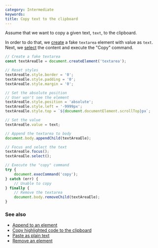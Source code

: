 ```yaml
---
category: Intermediate
keywords:
title: Copy text to the clipboard
---
```


Assume that we want to copy a given text, `text`, to the clipboard.

In order to do that, we [create](/create-an-element) a fake `textarea` element with value as `text`. Next, we [select](/trigger-an-event) the content and execute the "Copy" command.

```js
// Create a fake textarea
const textAreaEle = document.createElement('textarea');

// Reset styles
textAreaEle.style.border = '0';
textAreaEle.style.padding = '0';
textAreaEle.style.margin = '0';

// Set the absolute position
// User won't see the element
textAreaEle.style.position = 'absolute';
textAreaEle.style.left = '-9999px';
textAreaEle.style.top = `${document.documentElement.scrollTop}px`;

// Set the value
textAreaEle.value = text;

// Append the textarea to body
document.body.appendChild(textAreaEle);

// Focus and select the text
textAreaEle.focus();
textAreaEle.select();

// Execute the "copy" command
try {
    document.execCommand('copy');
} catch (err) {
    // Unable to copy
} finally {
    // Remove the textarea
    document.body.removeChild(textAreaEle);
}
```

### See also

-   [Append to an element](/append-to-an-element)
-   [Copy highlighted code to the clipboard](/copy-highlighted-code-to-the-clipboard)
-   [Paste as plain text](/paste-as-plain-text)
-   [Remove an element](/remove-an-element)

